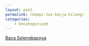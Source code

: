 ```yaml
---
layout: post
permalink: /mimpi-tas-kerja-hilang/
categories:
    - Uncategorized
---
```


[Baca Selengkapnya](/02)